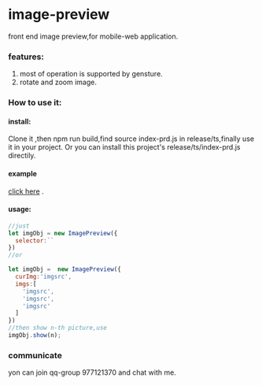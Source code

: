 # image-preview
front end image preview,for mobile-web application.
### features:
1. most of operation is supported by gensture.
2. rotate and zoom image.
### How to use it:
#### install:
Clone it ,then npm run build,find source index-prd.js in release/ts,finally use it in your project.
Or you can install this project's release/ts/index-prd.js directily.
#### example
[click here](https://daxiazilong.github.io/) . 
#### usage:
``` javascript
//just
let imgObj = new ImagePreview({
  selector:``
})
//or

let imgObj =  new ImagePreview({
  curImg:'imgsrc',
  imgs:[
    'imgsrc',
    'imgsrc',
    'imgsrc'
  ]
})
//then show n-th picture,use
imgObj.show(n);

```
### communicate
yon can join qq-group 977121370 and chat with me.
